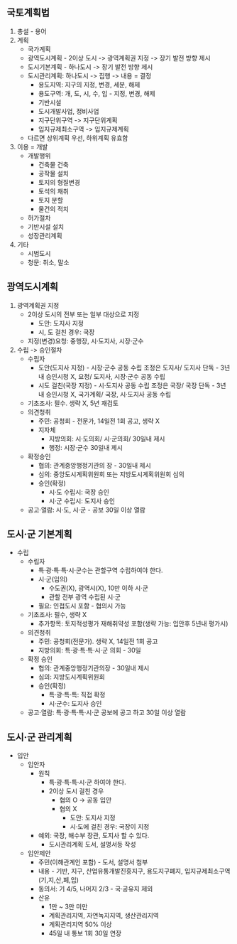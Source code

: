 ##  국토계획법
1. 총설 - 용어
2. 계획
    - 국가계획
    - 광역도시계획 - 2이상 도시 -> 광역계획권 지정 -> 장기 발전 방향 제시
    - 도시기본계획 - 하나도시 -> 장기 발전 방향 제시
    - 도시관리계획: 하나도시 -> 집행 -> 내용 = 결정
        - 용도지역: 지구의 지정, 변경, 세분, 해제
        - 용도구역: 개, 도, 시, 수, 입 - 지정, 변경, 해제
        - 기반시설
        - 도시개발사업, 정비사업
        - 지구단위구역 -> 지구단위계획
        - 입지규제최소구역 -> 입지규제계획
    - 다르면 상위계획 우선, 하위계획 유효함
3. 이용 = 개발
    - 개발행위
        - 건축물 건축
        - 공작물 설치
        - 토지의 형질변경
        - 토석의 채취
        - 토지 분할
        - 물건의 적치
    - 허가절차
    - 기반시설 설치
    - 성장관리계획
4. 기타
    - 시범도시
    - 청문: 취소, 말소
## 광역도시계획
1. 광역계획권 지정
    - 2이상 도시의 전부 또는 일부 대상으로 지정
        - 도안: 도지사 지정
        - 시, 도 걸친 경우: 국장
    - 지정(변경)요청: 중행장, 시·도지사, 시장·군수
2. 수립 -> 승인절차
    - 수립자 
        - 도안(도지사 지정) - 시장·군수 공동 수립 조정은 도지사/ 도지사 단독 - 3년내 승인시청 X, 요청/ 도지사, 시장·군수 공동 수립
        - 시도 걸친(국장 지정) - 시·도지사 공동 수립 조정은 국장/ 국장 단독 - 3년내 승인시청 X, 국가계획/ 국장, 시·도지사 공동 수립
    - 기초조사: 필수. 생략 X, 5년 재검토
    - 의견청취
        - 주민: 공청회 - 전문가, 14일전 1회 공고, 생략 X
        - 지자체
            - 지방의회: 시·도의회/ 시·군의회/ 30일내 제시
            - 행정: 시장·군수 30일내 제시
    - 확정승인
        - 협의: 관계중앙행정기관의 장 - 30일내 제시
        - 심의: 중앙도시계획위원회 또는 지방도시계획위원회 심의
        - 승인(확정)
            - 시·도 수립시: 국장 승인
            - 시·군 수립시: 도지사 승인
    - 공고·열람: 시·도, 시·군 - 공보 30일 이상 열람
## 도시·군 기본계획
- 수립
    - 수립자
        - 특·광·특·특·시·군수는 관할구역 수립하여야 한다.
        - 시·군(임의)
            - 수도권(X), 광역시(X), 10만 이하 시·군
            - 관할 전부 광역 수립된 시·군
        - 필요: 인접도시 포함 - 협의시 가능
    - 기초조사: 필수, 생략 X 
        - 추가항목: 토지적성평가 재해취약성 포함(생략 가능: 입안후 5년내 평가시)
    - 의견청취
        - 주민: 공청회(전문가). 생략 X, 14일전 1회 공고
        - 지방의회: 특·광·특·특·시·군 의회 - 30일
    - 확정 승인
        - 협의: 관계중앙행정기관의장 - 30일내 제시
        - 심의: 지방도시계획위원회
        - 승인(확정)
            - 특·광·특·특: 직접 확정
            - 시·군수: 도지사 승인
    - 공고·열람: 특·광·특·특·시·군 공보에 공고 하고 30일 이상 열람
## 도시·군 관리계획
- 입안
    - 입안자
        - 원칙
            - 특·광·특·특·시·군 하여야 한다.
            - 2이상 도시 걸친 경우
                - 협의 O -> 공동 입안
                - 협의 X    
                    - 도안: 도지사 지정
                    - 시·도에 걸친 경우: 국장이 지정
        - 예외: 국장, 해수부 장관, 도지사 할 수 있다.
            - 도시관리계획 도서, 설명서등 작성
    - 입안제안
        - 주민(이해관계인 포함) - 도서, 설명서 첨부
        - 내용 - 기반, 지구, 산업유통개발진흥지구, 용도지구폐지, 입지규제최소구역(기,지,산,폐,입)
        - 동의서: 기 4/5, 나머지 2/3 - 국·공유지 제외
        - 산유
            - 1만 ~ 3만 미만
            - 계획관리지역, 자연녹지지역, 생산관리지역
            - 계획관리지역 50% 이상
            - 45일 내 통보 1회 30일 연장